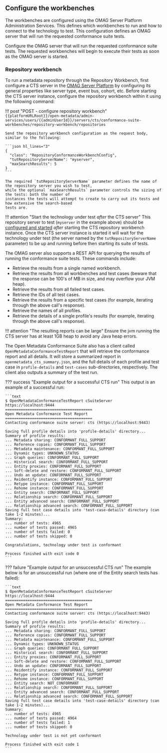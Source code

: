 <!-- SPDX-License-Identifier: CC-BY-4.0 -->
<!-- Copyright Contributors to the Egeria project. -->

## Configure the workbenches

The workbenches are configured using the OMAG Server Platform Administration Services. 
This defines which workbenches to run and how to connect to the technology to test.
This configuration defines an OMAG server that will run the requested conformance suite tests.

Configure the OMAG server that will run the requested conformance suite tests.
The requested workbenches will begin to execute their tests as soon as the OMAG server is started.

### Repository workbench

To run a metadata repository through the Repository Workbench, first configure a CTS server in the
[OMAG Server Platform](/egeria/concepts/omag-server-platform) by configuring its general properties
like server type, event bus, cohort, etc. Before starting the CTS server instance, configure the
repository workbench within it using the following command:

!!! post "POST - configure repository workbench"
    ```
    {{platformURLRoot}}/open-metadata/admin-services/users/{{adminUserId}}/servers/cts/conformance-suite-workbenches/repository-workbench/repositories
    ```

    Send the repository workbench configuration as the request body, similar to the following:

    ```json hl_lines="3"
    {
      "class": "RepositoryConformanceWorkbenchConfig",
      "tutRepositoryServerName": "myserver",
      "maxSearchResults": 5
    }    
    ```

    The required `tutRepositoryServerName` parameter defines the name of the repository server you wish to test,
    while the optional `maxSearchResults` parameter controls the sizing of the tests: both the number of
    instances the tests will attempt to create to carry out its tests and how extensive the search-based
    tests are.

!!! attention "Start the technology under test _after_ the CTS server"
    This repository server to test (`myserver` in the example above) should be [configured and started](/egeria/guides/admin/configuring-a-metadata-server)
    _after_ starting the CTS repository workbench instance. Once the CTS server instance is started it will wait for
    the technology under test (the server named by the `tutRepositoryServerName` parameter) to be up and running
    before then starting its suite of tests.

The OMAG server also supports a REST API for querying the results of running the conformance suite tests.
These commands include:

- Retrieve the results from a single named workbench.
- Retrieve the results from all workbenches and test cases (beware that the response can be 100's of MB in size, and
  may overflow your JVM heap).
- Retrieve the results from all failed test cases.
- Retrieve the IDs of all test cases.
- Retrieve the results from a specific test cases (for example, iterating through the above call's response).
- Retrieve the names of all profiles.
- Retrieve the details of a single profile's results (for example, iterating through the above call's response).

!!! attention "The resulting reports can be large"
    Ensure the jvm running the CTS server has at least 1GB heap to avoid any Java heap errors.

The Open Metadata Conformance Suite also has a client called `OpenMetadataConformanceTestReport` that will
retrieve the conformance report and all details. It will store a summarized report in `openmetadata_cts_summary.json`,
and the full details of each profile and test case in `profile-details` and `test-cases` sub-directories, respectively.
The client also outputs a summary of the test run.

??? success "Example output for a successful CTS run"
    This output is an example of a successful run:

    ```text
    $ OpenMetadataConformanceTestReport cSuiteServer https://localhost:9444
    =======================================
    Open Metadata Conformance Test Report
    =======================================
    Contacting conformance suite server: cts (https://localhost:9443)
    
    Saving full profile details into 'profile-details' directory...
    Summary of profile results:
    ... Metadata sharing: CONFORMANT_FULL_SUPPORT
    ... Reference copies: CONFORMANT_FULL_SUPPORT
    ... Metadata maintenance: CONFORMANT_FULL_SUPPORT
    ... Dynamic types: UNKNOWN_STATUS
    ... Graph queries: CONFORMANT_FULL_SUPPORT
    ... Historical search: CONFORMANT_FULL_SUPPORT
    ... Entity proxies: CONFORMANT_FULL_SUPPORT
    ... Soft-delete and restore: CONFORMANT_FULL_SUPPORT
    ... Undo an update: CONFORMANT_FULL_SUPPORT
    ... Reidentify instance: CONFORMANT_FULL_SUPPORT
    ... Retype instance: CONFORMANT_FULL_SUPPORT
    ... Rehome instance: CONFORMANT_FULL_SUPPORT
    ... Entity search: CONFORMANT_FULL_SUPPORT
    ... Relationship search: CONFORMANT_FULL_SUPPORT
    ... Entity advanced search: CONFORMANT_FULL_SUPPORT
    ... Relationship advanced search: CONFORMANT_FULL_SUPPORT
    Saving full test case details into 'test-case-details' directory (can take 1-2 minutes)...
    Summary:
    ... number of tests: 4965
    ... number of tests passed: 4965
    ... number of tests failed: 0
    ... number of tests skipped: 0
    
    Congratulations, technology under test is conformant
    
    Process finished with exit code 0
    ```

??? failure "Example output for an unsuccessful CTS run"
    The example below is for an unsuccessful run (where one of the Entity search tests has failed):

    ```text
    $ OpenMetadataConformanceTestReport cSuiteServer https://localhost:9444
    =======================================
    Open Metadata Conformance Test Report
    =======================================
    Contacting conformance suite server: cts (https://localhost:9443)
    
    Saving full profile details into 'profile-details' directory...
    Summary of profile results:
    ... Metadata sharing: CONFORMANT_FULL_SUPPORT
    ... Reference copies: CONFORMANT_FULL_SUPPORT
    ... Metadata maintenance: CONFORMANT_FULL_SUPPORT
    ... Dynamic types: UNKNOWN_STATUS
    ... Graph queries: CONFORMANT_FULL_SUPPORT
    ... Historical search: CONFORMANT_FULL_SUPPORT
    ... Entity proxies: CONFORMANT_FULL_SUPPORT
    ... Soft-delete and restore: CONFORMANT_FULL_SUPPORT
    ... Undo an update: CONFORMANT_FULL_SUPPORT
    ... Reidentify instance: CONFORMANT_FULL_SUPPORT
    ... Retype instance: CONFORMANT_FULL_SUPPORT
    ... Rehome instance: CONFORMANT_FULL_SUPPORT
    ... Entity search: NOT_CONFORMANT
    ... Relationship search: CONFORMANT_FULL_SUPPORT
    ... Entity advanced search: CONFORMANT_FULL_SUPPORT
    ... Relationship advanced search: CONFORMANT_FULL_SUPPORT
    Saving full test case details into 'test-case-details' directory (can take 1-2 minutes)...
    Summary:
    ... number of tests: 4965
    ... number of tests passed: 4964
    ... number of tests failed: 1
    ... number of tests skipped: 0
    
    Technology under test is not yet conformant
    
    Process finished with exit code 1
    ```
